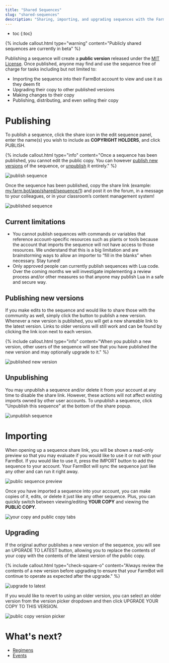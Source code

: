 ```yaml
---
title: "Shared Sequences"
slug: "shared-sequences"
description: "Sharing, importing, and upgrading sequences with the FarmBot community"
---
```


* toc
{:toc}

{%
include callout.html
type="warning"
content="Publicly shared sequences are currently in beta"
%}

Publishing a sequence will create a **public version** released under the [MIT License](https://choosealicense.com/licenses/mit/). Once published, anyone may find and use the sequence free of charge for tasks including but not limited to:

- Importing the sequence into their FarmBot account to view and use it as they deem fit
- Upgrading their copy to other published versions
- Making changes to their copy
- Publishing, distributing, and even selling their copy

# Publishing

To publish a sequence, click the <i class='fa fa-share'></i> share icon in the edit sequence panel, enter the name(s) you wish to include as **COPYRIGHT HOLDERS**, and click <span class="fb-button fb-gray">PUBLISH</span>.

{%
include callout.html
type="info"
content="Once a sequence has been published, you cannot edit the public copy. You can however [publish new versions](#publishing-new-versions) of the sequence, or [unpublish](#unpublishing) it entirely."
%}

![publish sequence](_images/publish_sequence.png)

Once the sequence has been published, copy the share link (example: [my.farm.bot/app/shared/sequence/1](https://my.farm.bot/app/shared/sequence/1)) and post it on the forum, in a message to your colleagues, or in your classroom’s content management system!

![published sequence](_images/published_sequence.png)

## Current limitations

- You cannot publish sequences with commands or variables that reference account-specific resources such as plants or tools because the account that imports the sequence will not have access to those resources. We understand that this is a big limitation and are brainstorming ways to allow an importer to “fill in the blanks” when necessary. Stay tuned!
- Only approved people can currently publish sequences with Lua code. Over the coming months we will investigate implementing a review process and/or other measures so that anyone may publish Lua in a safe and secure way.

## Publishing new versions

If you make edits to the sequence and would like to share those with the community as well, simply click the <span class="fb-button fb-gray"><i class='fa fa-plus'></i></span> button to publish a new version. Whenever a new version is published, you will get a new shareable link to the latest version. Links to older versions will still work and can be found by clicking the link icon <i class='fa fa-link'></i> next to each version.

{%
include callout.html
type="info"
content="When you publish a new version, other users of the sequence will see that you have published the new version and may optionally upgrade to it."
%}

![published new version](_images/publish_new_version.png)

## Unpublishing

You may unpublish a sequence and/or delete it from your account at any time to disable the share link. However, these actions will not affect existing imports owned by other user accounts. To unpublish a sequence, click "Unpublish this sequence" at the bottom of the share popup.

![unpublish sequence](_images/unpublish_sequence.png)

# Importing

When opening up a sequence share link, you will be shown a read-only preview so that you may evaluate if you would like to use it or not with your FarmBot. If you would like to use it, press the <span class="fb-button fb-yellow">IMPORT</span> button to add the sequence to your account. Your FarmBot will sync the sequence just like any other and can run it right away.

![public sequence preview](_images/public_sequence_preview.png)

Once you have imported a sequence into your account, you can make copies of it, edits, or delete it just like any other sequence. Plus, you can quickly switch between viewing/editing **YOUR COPY** and viewing the **PUBLIC COPY**.

![your copy and public copy tabs](_images/your_copy_public_copy.png)

## Upgrading

If the original author publishes a new version of the sequence, you will see an <span class="fb-button fb-blue">UPGRADE TO LATEST</span> button, allowing you to replace the contents of your copy with the contents of the latest version of the public copy.

{%
include callout.html
type="check-square-o"
content="Always review the contents of a new version before upgrading to ensure that your FarmBot will continue to operate as expected after the upgrade."
%}

![upgrade to latest](_images/upgrade_to_latest.png)

If you would like to revert to using an older version, you can select an older version from the version picker dropdown and then click <span class="fb-button fb-orange">UPGRADE YOUR COPY TO THIS VERSION</span>.

![public copy version picker](_images/public_copy_version_picker.png)

# What's next?

 * [Regimens](../regimens.md)
 * [Events](../events.md)
